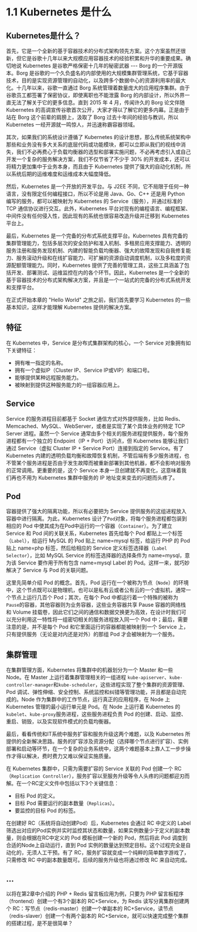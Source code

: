 # 1.1 Kubernetes 是什么

## Kubernetes是什么？

首先，它是一个全新的基于容器技术的分布式架构领先方案。这个方案虽然还很新，但它是谷歌十几年以来大规模应用容器技术的经验积累和升华的重要成果。确切地说 Kubernetes 是谷歌严格保密十几年的秘密武器 --- Borg 的一个开源版本。Borg 是谷歌的一个久负盛名的内部使用的大规模集群管理系统，它基于容器技术，目的是实现资源管理的自动化，以及跨多个数据中心的资源利用率的最大化。十几年以来，谷歌一直通过 Borg 系统管理着数量庞大的应用程序集群。由于谷歌员工都签署了保密协议，即使离职也不能泄露 Borg 的内部设计，所以外界一直无法了解关于它的更多信息。直到 2015 年 4 月，传闻许久的 Borg 论文伴随 Kubernetes 的高调宣传谷歌首次公开，大家才得以了解它的更多内幕。正是由于站在 Borg 这个前辈的肩膀上，汲取了 Borg 过去十年间的经验与教训，所以 Kubernetes 一经开源就一鸣惊人，并迅速称霸容器领域。

其次，如果我们的系统设计遵循了 Kubernetes 的设计思想，那么传统系统架构中那些和业务没有多大关系的底层代码或功能模块，都可以立即从我们的视线中消失，我们不必再费心于负载均衡器的选型和部署实施问题，不必再考虑引入或自己开发一个复杂的服务解决方案，我们不仅节省了不少于 30% 的开发成本，还可以将精力更加集中于业务本身，而且由于 Kubernetes 提供了强大的自动化机制，所以系统后期的运维难度和运维成本大幅度降低。

然后，Kubernetes 是一个开放的开发平台。与 J2EE 不同，它不局限于任何一种语言，没有限定任何编程接口，所以不论是用 Java、Go、C++ 还是用 Python 编写的服务，都可以被映射为 Kubernetes 的 Service（服务），并通过标准的 TCP 通信协议进行交互。此外，Kubernetes 平台对现有的编程语言、编程框架、中间件没有任何侵入性，因此现有的系统也很容易改造升级并迁移到 Kubernetes 平台上。

最后，Kubernetes 是一个完备的分布式系统支撑平台。Kubernetes 具有完备的集群管理能力，包括多层次的安全防护和准入机制、多租房应用支撑能力、透明的服务注册和服务发现机制、内建的智能负载均衡器、强大的故障发现和自我修复能力、服务滚动升级和在线扩容能力、可扩展的资源自动调度机制，以及多粒度的资源配额管理能力。同时，Kubernetes 提供了完善的管理工具，这些工具涵盖了包括开发、部署测试、运维监控在内的各个环节。因此，Kubernetes 是一个全新的基于容器技术的分布式架构解决方案，并且是一个一站式的完备的分布式系统开发和支撑平台。

在正式开始本章的 "Hello World" 之旅之前，我们首先要学习 Kubernetes 的一些基本知识，这样才能理解 Kubernetes 提供的解决方案。

## 特征

在 Kubernetes 中，Service 是分布式集群架构的核心，一个 Service 对象拥有如下关键特征：
- 拥有唯一指定的名称。
- 拥有一个虚拟IP（Cluster IP、Service IP或VIP）和端口号。
- 能够提供某种远程服务能力。
- 被映射到提供这种服务能力的一组容器应用上。

## Service

Service 的服务进程目前都基于 Socket 通信方式对外提供服务，比如 Redis、Memcached、MySQL、WebServer，或者是实现了某个具体业务的特定 TCP Server 进程。虽然一个 Service 通常由多个相关的服务进程提供服务，每个服务进程都有一个独立的 Endpoint（IP + Port）访问点，但 Kubernetes 能够让我们通过 Service（虚拟 Cluster IP + Service Port）连接到指定的 Service。有了 Kubernetes 内建的透明负载均衡和故障恢复机制，不管后端有多少服务进程，也不管某个服务进程是否由于发生故障而被重新部署到其他机器，都不会影响对服务的正常调用。更重要的是，这个 Service 本身一旦创建就不再变化，这意味着我们再也不用为 Kubernetes 集群中服务的 IP 地址变来变去的问题而头疼了。

## Pod

容器提供了强大的隔离功能，所以有必要把为 Service 提供服务的这组进程放入容器中进行隔离。为此，Kubernetes 设计了`Pod`对象，将每个服务进程都包装到相应的 Pod 中使其成为在Pod中运行的一个容器（`Container`）。为了建立 Service 和 Pod 间的关联关系，Kubernetes 首先给每个 Pod 都贴上一个标签（`Label`），给运行 MySQL 的 Pod 贴上 name=mysql 标签，给运行 PHP 的 Pod 贴上 name=php 标签，然后给相应的 Service 定义标签选择器（`Label Selector`），比如 MySQL Service 的标签选择器的选择条件为 name=mysql，意为该 Service 要作用于所有包含 name=mysql Label 的 Pod。这样一来，就巧妙解决了 Service 与 Pod 的关联问题。

这里先简单介绍 Pod 的概念。首先，Pod 运行在一个被称为节点（`Node`）的环境中，这个节点既可以是物理机，也可以是私有云或者公有云的一个虚拟机，通常一个节点上运行几百个 Pod；其次，在每个 Pod 中都运行着一个特殊的被称为`Pause`的容器，其他容器则为业务容器，这些业务容器共享 Pause 容器的网络栈和 Volume 挂载卷，因此它们之间的通信和数据交换更为高效，在设计时我们可以充分利用这一特性将一组密切相关的服务进程放入同一个 Pod 中；最后，需要注意的是，并不是每个 Pod 和它里面运行的容器都能被映射到一个 Service 上，只有提供服务（无论是对内还是对外）的那组 Pod 才会被映射为一个服务。

## 集群管理

在集群管理方面，Kubernetes 将集群中的机器划分为一个 Master 和一些 Node。在 Master 上运行着集群管理相关的一组进程 `kube-apiserver`、`kube-controller-manager`和`kube-scheduler`，这些进程实现了整个集群的资源管理、Pod 调试、弹性伸缩、安全控制、系统监控和纠错等管理功能，并且都是自动完成的。Node 作为集群中的工作节点，运行真正的应用程序，在 Node 上 Kubernetes 管理的最小运行单元是 Pod。在 Node 上运行着 Kubernetes 的`kubelet`、`kube-proxy`服务进程，这些服务进程负责 Pod 的创建、启动、监控、重启、销毁，以及实现软件模式的负载均衡器。

最后，看看传统和IT系统中服务扩容和服务升级这两个难题，以及 Kubernetes 所提供的全新解决思路。服务的扩容涉及资源分配（选择哪个节点进行扩容）、实例部署和启动等环节，在一个复杂的业务系统中，这两个难题基本上靠人工一步步操作才得以解决，费时费力又难以保证实施质量。

在 Kubernetes 集群中，只需为需要扩容的 Service 关联的 Pod 创建一个 RC（`Replication Controller`），服务扩容以至服务升级等令人头疼的问题都迎刃而解。在一个RC定义文件中包括以下3个关键信息：
- 目标 Pod 的定义。
- 目标 Pod 需要运行的副本数量（`Replicas`）。
- 要监控的目标 Pod 的标签。

在创建好 RC（系统将自动创建Pod）后，Kubernetes 会通过 RC 中定义的 Label 筛选出对应的Pod实例并实时监控其状态和数量，如果实例数量少于定义的副本数量，则会根据在RC中定义的 Pod 模板创建一个新的 Pod，然后将此 Pod 调度到合适的Node上自动运行，直到 Pod 实例的数量达到预定目标。这个过程完全是自动化的，无须人工干预。有了 RC，服务扩容就变成一个纯粹的简单数字游戏了，只需修改 RC 中的副本数量既可。后续的服务升级也将通过修改 RC 来自动完成。

## ...

以将在第2章中介绍的 PHP + Redis 留言板应用为例，只要为 PHP 留言板程序（frontend）创建一个有3个副本的 RC+Service，为 Redis 读写分离集群创建两个 RC：写节点（redis-master）创建一个单副本的 RC+Service，读节点（redis-slaver）创建一个有两个副本的 RC+Service，就可以快速完成整个集群的搭建过程，是不是很简单？
